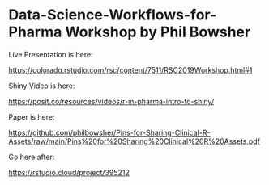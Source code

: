 # Data-Science-Workflows-for-Pharma Workshop by Phil Bowsher

Live Presentation is here:

https://colorado.rstudio.com/rsc/content/7511/RSC2019Workshop.html#1

Shiny Video is here:

https://posit.co/resources/videos/r-in-pharma-intro-to-shiny/

Paper is here:

https://github.com/philbowsher/Pins-for-Sharing-Clinical-R-Assets/raw/main/Pins%20for%20Sharing%20Clinical%20R%20Assets.pdf

Go here after:

https://rstudio.cloud/project/395212
